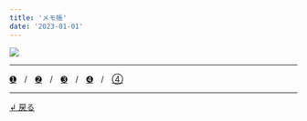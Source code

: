```yaml
---
title: 'メモ帳'
date: '2023-01-01'
---
```

![](/images/0-12344.jpg)
***
[➊](/posts/11)　/　[➋](/posts/22)　/　[➌](/posts/33)　/　[➍](/posts/44)　/　[④](/posts/00)
***
[ ↲ 戻る ](https://01234567890.thebase.in/about)
